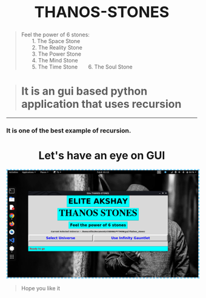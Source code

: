 <h1 style="text-align: center; font-weight: bold; font-size: 40px;"> THANOS-STONES</h1>

> Feel the power of 6 stones: <br> &emsp;&emsp;1. The Space Stone<br> &emsp;&emsp;2. The Reality Stone<br> &emsp;&emsp;3. The Power Stone<br> &emsp;&emsp;4. The Mind Stone<br> &emsp;&emsp;5. The Time Stone&emsp;&emsp;6. The Soul Stone 

>#  It is an gui based python application that uses recursion

___
### It is one of the best example of recursion.

<h1 style="text-align: center; font-weight: bold;">Let's have an eye on GUI</h1>

<img src="./images/Screenshot from 2022-02-08 01-13-19.png" alt="Image of gui " style="border: 3px dashed rgb(138, 212, 255);">

> Hope you like it 



